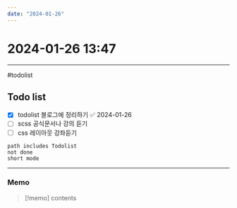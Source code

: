 ```yaml
---
date: "2024-01-26"
---
```

# 2024-01-26 13:47
---

#todolist


## Todo list

- [x] todolist 블로그에 정리하기 ✅ 2024-01-26
- [ ] scss 공식문서나 강의 듣기
- [ ] css 레이아웃 강좌듣기

```tasks
path includes Todolist
not done
short mode
```
---
### Memo
> [!memo]
> contents
